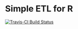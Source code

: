 # Simple ETL for R

[![Travis-CI Build Status](https://travis-ci.org/giupo/GrafoDB.svg?branch=master)](https://travis-ci.org/giupo/GrafoDB)
